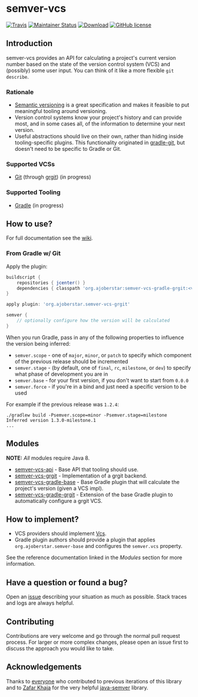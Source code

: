 # semver-vcs

[![Travis](https://img.shields.io/travis/ajoberstar/semver-vcs.svg)](https://travis-ci.org/ajoberstar/semver-vcs)
[![Maintainer Status](http://stillmaintained.com/ajoberstar/semver-vcs.png)](http://stillmaintained.com/ajoberstar/semver-vcs)
[![Download](https://api.bintray.com/packages/ajoberstar/libraries/org.ajoberstar%3Asemver-vcs/images/download.svg)](https://bintray.com/ajoberstar/libraries/org.ajoberstar%3Asemver-vcs/_latestVersion)
[![GitHub license](https://img.shields.io/github/license/ajoberstar/semver-vcs.svg)]()

## Introduction

semver-vcs provides an API for calculating a project's current version number based
on the state of the version control system (VCS) and (possibly) some user input. You
can think of it like a more flexible `git describe`.

### Rationale

- [Semantic versioning](http://semver.org) is a great specification and makes it
feasible to put meaningful tooling around versioning.
- Version control systems know your project's history and can provide most, and
in some cases all, of the information to determine your next version.
- Useful abstractions should live on their own, rather than hiding inside tooling-specific
plugins. This functionality originated in [gradle-git](https://github.com/ajoberstar/gradle-git),
but doesn't need to be specific to Gradle or Git.

### Supported VCSs

* [Git](http://git-scm.com/) (through [grgit](https://github.com/ajoberstar/grgit)) (in progress)

### Supported Tooling

* [Gradle](http://gradle.org/) (in progress)

## How to use?

For full documentation see the [wiki](https://github.com/ajoberstar/semver-vcs/wiki).

### From Gradle w/ Git

Apply the plugin:

```groovy
buildscript {
	repositories { jcenter() }
	dependencies { classpath 'org.ajoberstar:semver-vcs-gradle-grgit:<version>' }
}

apply plugin: 'org.ajoberstar.semver-vcs-grgit'

semver {
	// optionally configure how the version will be calculated
}
```

When you run Gradle, pass in any of the following properties to influence the version being inferred:

* `semver.scope` - one of `major`, `minor`, or `patch` to specify which component of the previous release should be incremented
* `semver.stage` - (by default, one of `final`, `rc`, `milestone`, or `dev`) to specify what phase of development you are in
* `semver.base` - for your first version, if you don't want to start from `0.0.0`
* `semver.force` - if you're in a bind and just need a specific version to be used

For example if the previous release was `1.2.4`:

```
./gradlew build -Psemver.scope=minor -Psemver.stage=milestone
Inferred version 1.3.0-milestone.1
...
```

## Modules

**NOTE:** *All* modules require Java 8.

- [semver-vcs-api](http://ajoberstar.org/semver-vcs/docs/semver-vcs-api/javadoc) - Base API that tooling should use.
- [semver-vcs-grgit](http://ajoberstar.org/semver-vcs/docs/semver-vcs-grgit/groovydoc) - Implementation of a grgit backend.
- [semver-vcs-gradle-base](http://ajoberstar.org/semver-vcs/docs/semver-vcs-gradle-base/groovydoc) - Base Gradle plugin that
will calculate the project's version (given a VCS impl).
- [semver-vcs-gradle-grgit](http://ajoberstar.org/semver-vcs/docs/semver-gradle-grgit/groovydoc) - Extension of the base Gradle plugin to automatically configure a grgit VCS.

## How to implement?

* VCS providers should implement [Vcs](http://ajoberstar.org/semver-vcs/docs/semver-vcs-api/javadoc/org/ajoberstar/semver/vcs/Vcs.html).
* Gradle plugin authors should provide a plugin that applies `org.ajoberstar.semver-base` and configures the `semver.vcs` property.

See the reference documentation linked in the *Modules* section for more information.

## Have a question or found a bug?

Open an [issue](https://github.com/ajoberstar/semver-vcs/issues) describing your
situation as much as possible. Stack traces and logs are always helpful.

## Contributing

Contributions are very welcome and go through the normal pull request process.
For larger or more complex changes, please open an issue first to discuss the
approach you would like to take.

## Acknowledgements

Thanks to [everyone](https://github.com/ajoberstar/gradle-git/graphs/contributors)
who contributed to previous iterations of this library and to
[Zafar Khaja](https://github.com/zafarkhaja) for the very helpful
[java-semver](https://github.com/zafarkhaja/java-semver) library.
